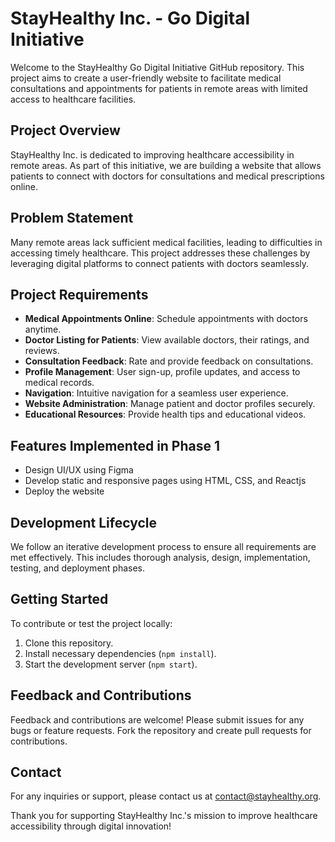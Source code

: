# StayHealthy Inc. - Go Digital Initiative

Welcome to the StayHealthy Go Digital Initiative GitHub repository. This project aims to create a user-friendly website to facilitate medical consultations and appointments for patients in remote areas with limited access to healthcare facilities.

## Project Overview
StayHealthy Inc. is dedicated to improving healthcare accessibility in remote areas. As part of this initiative, we are building a website that allows patients to connect with doctors for consultations and medical prescriptions online.

## Problem Statement
Many remote areas lack sufficient medical facilities, leading to difficulties in accessing timely healthcare. This project addresses these challenges by leveraging digital platforms to connect patients with doctors seamlessly.

## Project Requirements
- **Medical Appointments Online**: Schedule appointments with doctors anytime.
- **Doctor Listing for Patients**: View available doctors, their ratings, and reviews.
- **Consultation Feedback**: Rate and provide feedback on consultations.
- **Profile Management**: User sign-up, profile updates, and access to medical records.
- **Navigation**: Intuitive navigation for a seamless user experience.
- **Website Administration**: Manage patient and doctor profiles securely.
- **Educational Resources**: Provide health tips and educational videos.

## Features Implemented in Phase 1
- Design UI/UX using Figma
- Develop static and responsive pages using HTML, CSS, and Reactjs
- Deploy the website

## Development Lifecycle
We follow an iterative development process to ensure all requirements are met effectively. This includes thorough analysis, design, implementation, testing, and deployment phases.

## Getting Started
To contribute or test the project locally:
1. Clone this repository.
2. Install necessary dependencies (`npm install`).
3. Start the development server (`npm start`).

## Feedback and Contributions
Feedback and contributions are welcome! Please submit issues for any bugs or feature requests. Fork the repository and create pull requests for contributions.

## Contact
For any inquiries or support, please contact us at [contact@stayhealthy.org](mailto:contact@stayhealthy.org).

Thank you for supporting StayHealthy Inc.'s mission to improve healthcare accessibility through digital innovation!
